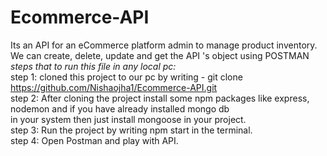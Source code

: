 # Ecommerce-API
Its an API for an eCommerce platform admin to manage product inventory. We can create, delete, update and get the API 's object using POSTMAN <br>
*steps that to run this file in any local pc:*<br>
step 1: cloned this project to our pc by writing - git clone https://github.com/Nishaojha1/Ecommerce-API.git<br>
step 2: After cloning the project install some npm packages like express, nodemon and if you have already installed mongo db<br>
in your system then just install mongoose in your project.<br>
step 3: Run the project by writing npm start in the terminal.<br>
step 4: Open Postman and play with API.<br>
